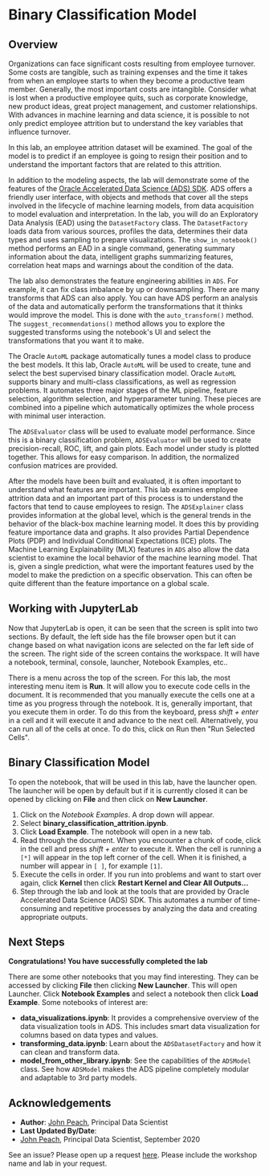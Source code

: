 # Binary Classification Model 

## Overview

Organizations can face significant costs resulting from employee turnover. Some costs are tangible, such as training expenses and the time it takes from when an employee starts to when they become a productive team member. Generally, the most important costs are intangible. Consider what is lost when a productive employee quits, such as corporate knowledge, new product ideas, great project management, and customer relationships. With advances in machine learning and data science, it is possible to not only predict employee attrition but to understand the key variables that influence turnover.

In this lab, an employee attrition dataset will be examined. The goal of the model is to predict if an employee is going to resign their position and to understand the important factors that are related to this attrition.

In addition to the modeling aspects, the lab will demonstrate some of the features of the [Oracle Accelerated Data Science (ADS) SDK](https://docs.cloud.oracle.com/iaas/tools/ads-sdk/latest/index.html). ADS offers a friendly user interface, with objects and methods that cover all the steps involved in the lifecycle of machine learning models, from data acquisition to model evaluation and interpretation. In the lab, you will do an Exploratory Data Analysis (EAD) using the ``DatasetFactory`` class. The ``DatasetFactory`` loads data from various sources, profiles the data, determines their data types and uses sampling to prepare visualizations. The ``show_in_notebook()`` method performs an EAD in a single command, generating summary information about the data, intelligent graphs summarizing features, correlation heat maps and warnings about the condition of the data.

The lab also demonstrates the feature engineering abilities in ``ADS``. For example, it can fix class imbalance by up or downsampling. There are many transforms that ADS can also apply. You can have ADS perform an analysis of the data and automatically perform the transformations that it thinks would improve the model. This is done with the ``auto_transform()`` method. The ``suggest_recommendations()`` method allows you to explore the suggested transforms using the notebook's UI and select the transformations that you want it to make.

The Oracle ``AutoML`` package automatically tunes a model class to produce the best models. It this lab, Oracle ``AutoML`` will be used to create, tune and select the best supervised binary classification model. Oracle ``AutoML`` supports binary and multi-class classifications, as well as regression problems. It automates three major stages of the ML pipeline, feature selection, algorithm selection, and hyperparameter tuning. These pieces are combined into a pipeline which automatically optimizes the whole process with minimal user interaction.

The ``ADSEvaluator`` class will be used to evaluate model performance. Since this is a binary classification problem, ``ADSEvaluator`` will be used to create precision-recall, ROC, lift, and gain plots. Each model under study is plotted together. This allows for easy comparison. In addition, the normalized confusion matrices are provided.

After the models have been built and evaluated, it is often important to understand what features are important. This lab examines employee attrition data and an important part of this process is to understand the factors that tend to cause employees to resign. The ``ADSExplainer`` class provides information at the global level, which is the general trends in the behavior of the black-box machine learning model. It does this by providing feature importance data and graphs. It also provides Partial Dependence Plots (PDP) and Individual Conditional Expectations (ICE) plots. The Machine Learning Explainability (MLX) features in ``ADS`` also allow the data scientist to examine the local behavior of the machine learning model. That is, given a single prediction, what were the important features used by the model to make the prediction on a specific observation. This can often be quite different than the feature importance on a global scale.

## Working with JupyterLab

Now that JupyterLab is open, it can be seen that the screen is split into two sections. By default, the left side has the file browser open but it can change based on what navigation icons are selected on the far left side of the screen. The right side of the screen contains the workspace. It will have a notebook, terminal, console, launcher, Notebook Examples, etc..

There is a menu across the top of the screen. For this lab, the most interesting menu item is **Run**. It will allow you to execute code cells in the document. It is recommended that you manually execute the cells one at a time as you progress through the notebook. It is, generally important, that you execute them in order. To do this from the keyboard, press *shift + enter* in a cell and it will execute it and advance to the next cell. Alternatively, you can run all of the cells at once. To do this, click on Run then "Run Selected Cells".

## Binary Classification Model

To open the notebook, that will be used in this lab, have the launcher open. The launcher will be open by default but if it is currently closed it can be opened by clicking on **File** and then click on **New Launcher**. 

1. Click on the *Notebook Examples*. A drop down will appear.
1. Select **binary_classification_attrition.ipynb**. 
1. Click **Load Example**. The notebook will open in a new tab.
1. Read through the document. When you encounter a chunk of code, click in the cell and press *shift + enter* to execute it. When the cell is running a ``[*]`` will appear in the top left corner of the cell. When it is finished, a number will appear in ``[ ]``, for example ``[1]``.
1. Execute the cells in order. If you run into problems and want to start over again, click **Kernel** then click  **Restart Kernel and Clear All Outputs...**
1. Step through the lab and look at the tools that are provided by Oracle Accelerated Data Science (ADS) SDK. This automates a number of time-consuming and repetitive processes by analyzing the data and creating appropriate outputs.

## Next Steps

**Congratulations! You have successfully completed the lab**

There are some other notebooks that you may find interesting. They can be accessed by clicking **File** then clicking **New Launcher**. This will open Launcher. Click **Notebook Examples** and select a notebook then click **Load Example**. Some notebooks of interest are:

* **data\_visualizations.ipynb**: It provides a comprehensive overview of the data visualization tools in ADS. This includes smart data visualization for columns based on data types and values.
* **transforming\_data.ipynb**: Learn about the ``ADSDatasetFactory`` and how it can clean and transform data.
* **model\_from\_other\_library.ipynb**: See the capabilities of the ``ADSModel`` class. See how ``ADSModel`` makes the ADS pipeline completely modular and adaptable to 3rd party models.

## Acknowledgements

* **Author**: [John Peach](https://www.linkedin.com/in/jpeach/), Principal Data Scientist
* **Last Updated By/Date**:
* [John Peach](https://www.linkedin.com/in/jpeach/), Principal Data Scientist, September 2020

See an issue? Please open up a request [here](https://github.com/oracle/learning-library/issues). Please include the workshop name and lab in your request.
